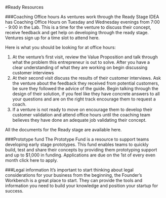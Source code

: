 #Ready Resources

###Coaching Office hours
As ventures work through the Ready Stage IDEA has Coaching Office Hours on Tuesday and Wednesday evenings from 7:00 - 9:00 in the Lab. This is a time for the venture to discuss their concept, receive feedback and get help on developing through the ready stage. 
Ventures sign up for a time slot to attend here.

Here is what you should be looking for at office hours:
1. At the venture’s first visit, review the Value Proposition and talk through what the problem this entrepreneur is out to solve. After you have a clear understanding of what they are working on begin discussing customer interviews 
2. At their second visit discuss the results of their customer interviews. Ask the venture about the feedback they received from potential customers, be sure they followed the advice of the guide. Begin talking through the design of their solution, if you feel like they have concrete answers to all your questions and are on the right track encourage them to request a coach.
3. If a venture is not ready to move on encourage them to develop their customer validation and attend office hours until the coaching team believes they have done an adequate job validating their concept.

All the documents for the Ready stage are available here. 


###Prototype fund
The Prototype Fund is a resource to support teams developing early stage prototypes. This fund enables teams to quickly build, test and share their concepts by providing them prototyping support and up to $1,000 in funding. 
Applications are due on the 1st of every even month click here to apply.

###Legal information
It’s important to start thinking about legal considerations for your business from the beginning, the Founder’s Workbench is a great place to start. They can provide the tools and information you need to build your knowledge and position your startup for success. 

